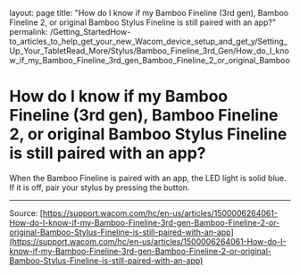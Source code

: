 layout: page
title: "How do I know if my Bamboo Fineline (3rd gen), Bamboo Fineline 2, or original Bamboo Stylus Fineline is still paired with an app?"
permalink: /Getting_StartedHow-to_articles_to_help_get_your_new_Wacom_device_setup_and_get_y/Setting_Up_Your_TabletRead_More/Stylus/Bamboo_Fineline_3rd_Gen/How_do_I_know_if_my_Bamboo_Fineline_3rd_gen_Bamboo_Fineline_2_or_original_Bamboo

# How do I know if my Bamboo Fineline (3rd gen), Bamboo Fineline 2, or original Bamboo Stylus Fineline is still paired with an app?

When the Bamboo Fineline is paired with an app, the LED light is solid blue. If it is off, pair your stylus by pressing the button.

---
Source: [https://support.wacom.com/hc/en-us/articles/1500006264061-How-do-I-know-if-my-Bamboo-Fineline-3rd-gen-Bamboo-Fineline-2-or-original-Bamboo-Stylus-Fineline-is-still-paired-with-an-app](https://support.wacom.com/hc/en-us/articles/1500006264061-How-do-I-know-if-my-Bamboo-Fineline-3rd-gen-Bamboo-Fineline-2-or-original-Bamboo-Stylus-Fineline-is-still-paired-with-an-app)
